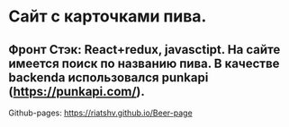 # Сайт с карточками пива. 
## Фронт Стэк: React+redux, javasctipt. На сайте имеется поиск по названию пива. В качестве backenda использовался punkapi (https://punkapi.com/).
Github-pages: https://riatshv.github.io/Beer-page